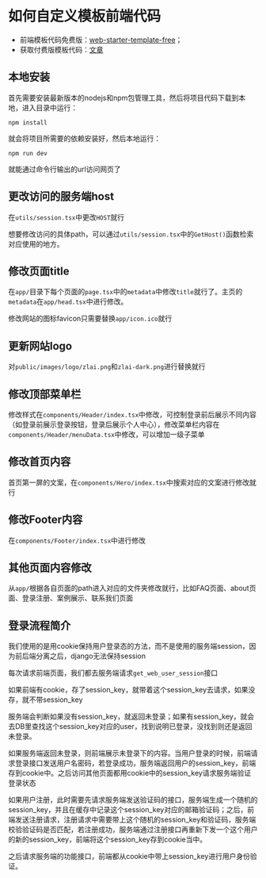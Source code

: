 # 如何自定义模板前端代码

- 前端模板代码免费版：[web-starter-template-free](./web-starter-template-free)；
- 获取付费版模板代码：[文章](https://mp.weixin.qq.com/s/eP4XJgjKzbeHZBrXG1os7w)

## 本地安装

首先需要安装最新版本的nodejs和npm包管理工具，然后将项目代码下载到本地，进入目录中运行：

```
npm install
```

就会将项目所需要的依赖安装好，然后本地运行：

```
npm run dev
```

就能通过命令行输出的url访问网页了

## 更改访问的服务端host

在`utils/session.tsx`中更改`HOST`就行

想要修改访问的具体path，可以通过`utils/session.tsx`中的`GetHost()`函数检索对应使用的地方。

## 修改页面title

在`app/`目录下每个页面的`page.tsx`中的`metadata`中修改`title`就行了。主页的`metadata`在`app/head.tsx`中进行修改。

修改网站的图标favicon只需要替换`app/icon.ico`就行

## 更新网站logo

对`public/images/logo/zlai.png`和`zlai-dark.png`进行替换就行

## 修改顶部菜单栏

修改样式在`components/Header/index.tsx`中修改，可控制登录前后展示不同内容（如登录前展示登录按钮，登录后展示个人中心），修改菜单栏内容在`components/Header/menuData.tsx`中修改，可以增加一级子菜单

## 修改首页内容

首页第一屏的文案，在`components/Hero/index.tsx`中搜索对应的文案进行修改就行

## 修改Footer内容

在`components/Footer/index.tsx`中进行修改

## 其他页面内容修改

从`app/`根据各自页面的path进入对应的文件夹修改就行，比如FAQ页面、about页面、登录注册、案例展示、联系我们页面

## 登录流程简介

我们使用的是用cookie保持用户登录态的方法，而不是使用的服务端session，因为前后端分离之后，django无法保持session

每次请求前端页面，我们都去服务端请求`get_web_user_session`接口

如果前端有cookie，存了session_key，就带着这个session_key去请求，如果没存，就不带session_key

服务端会判断如果没有session_key，就返回未登录；如果有session_key，就会去DB里查找这个session_key对应的user，找到说明已登录，没找到则还是返回未登录。

如果服务端返回未登录，则前端展示未登录下的内容。当用户登录的时候，前端请求登录接口发送用户名密码，若登录成功，服务端返回用户的session_key，前端存到cookie中。之后访问其他页面都用cookie中的session_key请求服务端验证登录状态

如果用户注册，此时需要先请求服务端发送验证码的接口，服务端生成一个随机的session_key，并且在缓存中记录这个session_key对应的邮箱验证码；之后，前端发送注册请求，注册请求中需要带上这个随机的session_key和验证码，服务端校验验证码是否匹配，若注册成功，服务端通过注册接口再重新下发一个这个用户的新的session_key，前端将这个session_key存到cookie当中。

之后请求服务端的功能接口，前端都从cookie中带上session_key进行用户身份验证。
